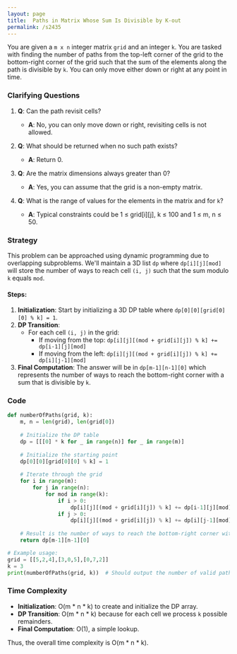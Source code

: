 ```yaml
---
layout: page
title:  Paths in Matrix Whose Sum Is Divisible by K-out
permalink: /s2435
---
```


You are given a `m x n` integer matrix `grid` and an integer `k`. You are tasked with finding the number of paths from the top-left corner of the grid to the bottom-right corner of the grid such that the sum of the elements along the path is divisible by `k`. You can only move either down or right at any point in time.

### Clarifying Questions

1. **Q**: Can the path revisit cells?
   - **A**: No, you can only move down or right, revisiting cells is not allowed.
   
2. **Q**: What should be returned when no such path exists?
   - **A**: Return 0.
   
3. **Q**: Are the matrix dimensions always greater than 0?
   - **A**: Yes, you can assume that the grid is a non-empty matrix.
   
4. **Q**: What is the range of values for the elements in the matrix and for `k`?
   - **A**: Typical constraints could be 1 ≤ grid[i][j], k ≤ 100 and 1 ≤ m, n ≤ 50.

### Strategy

This problem can be approached using dynamic programming due to overlapping subproblems. We'll maintain a 3D list `dp` where `dp[i][j][mod]` will store the number of ways to reach cell `(i, j)` such that the sum modulo `k` equals `mod`.

#### Steps:
1. **Initialization**: Start by initializing a 3D DP table where `dp[0][0][grid[0][0] % k] = 1`.
2. **DP Transition**:
   - For each cell `(i, j)` in the grid:
     - If moving from the top:
       ```dp[i][j][(mod + grid[i][j]) % k] += dp[i-1][j][mod]```
     - If moving from the left:
       ```dp[i][j][(mod + grid[i][j]) % k] += dp[i][j-1][mod]```
3. **Final Computation**: The answer will be in `dp[m-1][n-1][0]` which represents the number of ways to reach the bottom-right corner with a sum that is divisible by `k`.

### Code

```python
def numberOfPaths(grid, k):
    m, n = len(grid), len(grid[0])
    
    # Initialize the DP table
    dp = [[[0] * k for _ in range(n)] for _ in range(m)]
    
    # Initialize the starting point
    dp[0][0][grid[0][0] % k] = 1
    
    # Iterate through the grid
    for i in range(m):
        for j in range(n):
            for mod in range(k):
                if i > 0:
                    dp[i][j][(mod + grid[i][j]) % k] += dp[i-1][j][mod]
                if j > 0:
                    dp[i][j][(mod + grid[i][j]) % k] += dp[i][j-1][mod]
    
    # Result is the number of ways to reach the bottom-right corner with sum % k == 0
    return dp[m-1][n-1][0]

# Example usage:
grid = [[5,2,4],[3,0,5],[0,7,2]]
k = 3
print(numberOfPaths(grid, k))  # Should output the number of valid paths
```

### Time Complexity

- **Initialization**: O(m * n * k) to create and initialize the DP array.
- **DP Transition**: O(m * n * k) because for each cell we process `k` possible remainders.
- **Final Computation**: O(1), a simple lookup.

Thus, the overall time complexity is O(m * n * k).